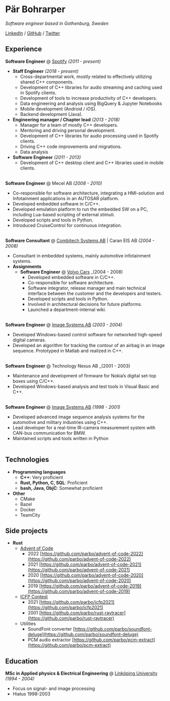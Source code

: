 # Pär Bohrarper

_Software engineer based in Gothenburg, Sweden_ <br>

[LinkedIn](https://www.linkedin.com/in/parbohrarper/) / [GitHub](https://github.com/parbo/) / [Twitter](https://twitter.com/rogueops/)

## Experience

**Software Engineer** @ [Spotify](https://spotify.com/) _(2011 - present)_ <br>
  - **Staff Engineer** _(2018 - present)_ <br>
    - Cross-departmental work, mostly related to effectively utilizing shared C++ components.
    - Development of C++ libraries for audio streaming and caching used in Spotify clients.
    - Development of tools to increase productivity of C++ developers.
    - Data engineering and analysis using BigQuery & Jupyter Notebooks
    - Mobile development (Android / iOS).
    - Backend development (Java).
  - **Engineering manager / Chapter lead** _(2013 - 2018)_ <br>
    - Manager for a team of mostly C++ developers.
    - Mentoring and driving personal development.
    - Development of C++ libraries for audio processing used in Spotify clients.
    - Driving C++ code improvements and migrations.
    - Data analysis
  - **Software Engineer** _(2011 - 2013)_ <br>
    - Development of C++ desktop client and C++ libraries used in mobile clients. 
<br><br>      

**Software Engineer** @ Mecel AB _(2008 - 2010)_ <br>
  - Co-responsible for software architecture, integrating a HMI-solution and Infotainment applications in an AUTOSAR platform.
  - Developed embedded software in C/C++.
  - Developed emulation platform to run the embedded SW on a PC, including Lua-based scripting of external stimuli.
  - Developed scripts and tools in Python.
  - Introduced CruiseControl for continuous integration.
<br><br>      

**Software Consultant** @ [Combitech Systems AB](https://www.combitech.se/) | Caran EIS AB _(2004 - 2008)_ <br>
  - Consultant in embedded systems, mainly automotive infotainment systems.
  - **Assignments**
    - **Software Engineer** @ [Volvo Cars](https://www.volvocars.com) _(2004 - 2008) <br>
      - Developed embedded software in C/C++.
      - Co-responsible for software architecture.
      - Software integrator, release manager and main technical interface between the customer and the developers and testers.
      - Developed scripts and tools in Python.
      - Involved in architectural decisions for future platforms.
      - Launched a department-internal wiki.
<br><br>      

**Software Engineer** @ [Image Systems AB](https://www.imagesystems.se/) _(2003 - 2004)_ <br>
  - Developed Windows-based control software for networked high-speed digital cameras.
  - Developed an algorithm for tracking the contour of an airbag in an image sequence. Prototyped in Matlab and realized in C++.
<br><br>      

**Software Engineer** @ Technology Nexus AB _(2001 - 2003) <br>
  - Maintenance and development of firmware for Nokia’s digital set-top boxes using C/C++.
  - Developed Windows-based analysis and test tools in Visual Basic and C++.
<br><br>      

**Software Engineer** @ [Image Systems AB](https://www.imagesystems.se/) _(1998 - 2001)_ <br>
  - Developed advanced image sequence analysis systems for the automotive and military industries using C++. 
  - Lead developer for a real-time IR-camera measurement system with CAN-bus communication for BMW.
  - Maintained scripts and tools written in Python
<br><br>

## Technologies
 - **Programming languages**
   - **C++**: Very proficient
   - **Rust, Python, C, SQL**: Proficient
   - **bash, Java, ObjC**: Somewhat proficient
  - **Other**
    - CMake
    - Bazel
    - Docker
    - TeamCity

## Side projects
  - **Rust**
    - [Advent of Code](https://adventofcode.com/2021/about)
      - 2022 [https://github.com/parbo/advent-of-code-2022](https://github.com/parbo/advent-of-code-2022) 
      - 2021 [https://github.com/parbo/advent-of-code-2021](https://github.com/parbo/advent-of-code-2021) 
      - 2020 [https://github.com/parbo/advent-of-code-2020](https://github.com/parbo/advent-of-code-2020) 
      - 2019 [https://github.com/parbo/advent-of-code-2019](https://github.com/parbo/advent-of-code-2019) 
    - [ICFP Contest](https://www.icfpconference.org/contest.html)
      - 2021 [https://github.com/parbo/icfp2021](https://github.com/parbo/icfp2021)
      - 2001 [https://github.com/parbo/rust-raytracer](https://github.com/parbo/rust-raytracer)
    - Utilities
      - SoundFont converter [https://github.com/parbo/soundfont-deluge](https://github.com/parbo/soundfont-deluge)
      - PCM audio extractor [https://github.com/parbo/pcm-extract](https://github.com/parbo/pcm-extract)

## Education
**MSc in Applied physics & Electrical Engineering** @ [Linköping University](https://liu.se/) _(1994 - 2004)_ <br>
  - Focus on signal- and image processing
  - Hiatus 1998-2003
